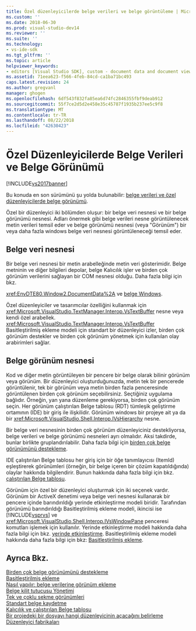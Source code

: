 ```yaml
---
title: Özel düzenleyicilerde belge verileri ve belge görüntüleme | Microsoft Docs
ms.custom: ''
ms.date: 2018-06-30
ms.prod: visual-studio-dev14
ms.reviewer: ''
ms.suite: ''
ms.technology:
- vs-ide-sdk
ms.tgt_pltfrm: ''
ms.topic: article
helpviewer_keywords:
- editors [Visual Studio SDK], custom - document data and document view
ms.assetid: 71eea623-f566-4feb-84cd-ca1ba71bc493
caps.latest.revision: 24
ms.author: gregvanl
manager: ghogen
ms.openlocfilehash: 6df543f832fa85ea6d74fc2846355fbf9deab912
ms.sourcegitcommit: 55f7ce2d5d2e458e35c45787f1935b237ee5c9f8
ms.translationtype: MT
ms.contentlocale: tr-TR
ms.lasthandoff: 08/22/2018
ms.locfileid: "42630423"
---
```

# <a name="document-data-and-document-view-in-custom-editors"></a>Özel Düzenleyicilerde Belge Verileri ve Belge Görünümü
[!INCLUDE[vs2017banner](../includes/vs2017banner.md)]

Bu konuda en son sürümünü şu yolda bulunabilir: [belge verileri ve özel düzenleyicilerde belge görünümü](https://docs.microsoft.com/visualstudio/extensibility/document-data-and-document-view-in-custom-editors).  
  
Özel bir düzenleyici iki bölümden oluşur: bir belge veri nesnesi ve bir belge görünümü nesnesi. Adları önermek gibi belge verileri nesne görüntülenecek metin verileri temsil eder ve belge görünümü nesnesi (veya "Görünüm") bir veya daha fazla windows belge veri nesnesi görüntüleneceği temsil eder.  
  
## <a name="document-data-object"></a>Belge veri nesnesi  
 Bir belge veri nesnesi bir metin arabelleğinde metin veri gösterimidir. Belge metninin ve diğer bilgileri depolar, belge Kalıcılık işler ve birden çok görünüm verilerini sağlayan bir COM nesnesi olduğu. Daha fazla bilgi için bkz.  
  
 <xref:EnvDTE80.Window2.DocumentData%2A> ve [belge Windows](../extensibility/internals/document-windows.md).  
  
 Özel düzenleyiciler ve tasarımcılar özelliğini kullanmak için <xref:Microsoft.VisualStudio.TextManager.Interop.VsTextBuffer> nesne veya kendi özel arabellek. <xref:Microsoft.VisualStudio.TextManager.Interop.VsTextBuffer> Basitleştirilmiş ekleme modeli için standart bir düzenleyici izler, birden çok görünüm destekler ve birden çok görünüm yönetmek için kullanılan olay arabirimleri sağlar.  
  
## <a name="document-view-object"></a>Belge görünüm nesnesi  
 Kod ve diğer metin görüntüleyen bir pencere bir belge olarak bilinir görünüm veya görünüm. Bir düzenleyici oluşturduğunuzda, metin tek bir pencerede görüntülenir, tek bir görünüm veya metin birden fazla penceresinde görüntülenen birden çok görünüm seçebilirsiniz. Seçtiğiniz uygulama bağlıdır. Örneğin, yan yana düzenleme gerekiyorsa, birden çok görünüm seçin. Her görünüm çalıştırılan Belge tablosu (RDT) tümleşik geliştirme ortamının (IDE) bir giriş ile ilişkilidir. Görünüm windows bir projeye ait ya da bir <xref:Microsoft.VisualStudio.Shell.Interop.IVsHierarchy> nesne.  
  
 Bir belge veri nesnesinin birden çok görünüm düzenleyiciniz destekliyorsa, belge verileri ve belge görünümü nesneleri ayrı olmalıdır. Aksi takdirde, bunlar birlikte gruplandırılabilir. Daha fazla bilgi için [birden çok belge görünümünü destekleme](../extensibility/supporting-multiple-document-views.md).  
  
 IDE çalıştırılan Belge tablosu her giriş için bir öğe tanımlayıcısı (ItemId) eşleştirerek görünümleri (örneğin, bir belge içeren bir çözüm kapatıldığında) olaylar hakkında bilgilendirir. Bunun hakkında daha fazla bilgi için bkz. [çalıştırılan Belge tablosu](../extensibility/internals/running-document-table.md).  
  
 Görünüm için özel bir düzenleyici oluşturmak için iki seçenek vardır. Görünüm bir ActiveX denetimi veya belge veri nesnesi kullanarak bir pencere içinde barındırıldığı yerinde etkinleştirme modeli biridir. Tarafından görünümü barındırıldığı Basitleştirilmiş ekleme modeli, ikincisi ise [!INCLUDE[vsprvs](../includes/vsprvs-md.md)] ve <xref:Microsoft.VisualStudio.Shell.Interop.IVsWindowPane> penceresi komutları işlemek için kullanılır. Yerinde etkinleştirme modeli hakkında daha fazla bilgi için bkz. [yerinde etkinleştirme](../misc/in-place-activation.md). Basitleştirilmiş ekleme modeli hakkında daha fazla bilgi için bkz: [Basitleştirilmiş ekleme](../extensibility/simplified-embedding.md).  
  
## <a name="see-also"></a>Ayrıca Bkz.  
 [Birden çok belge görünümünü destekleme](../extensibility/supporting-multiple-document-views.md)   
 [Basitleştirilmiş ekleme](../extensibility/simplified-embedding.md)   
 [Nasıl yapılır: belge verilerine görünüm ekleme](../extensibility/how-to-attach-views-to-document-data.md)   
 [Belge kilit tutucusu Yönetimi](../extensibility/document-lock-holder-management.md)   
 [Tek ve çoklu sekme görünümleri](../extensibility/single-and-multi-tab-views.md)   
 [Standart belge kaydetme](../extensibility/internals/saving-a-standard-document.md)   
 [Kalıcılık ve çalıştırılan Belge tablosu](../extensibility/internals/persistence-and-the-running-document-table.md)   
 [Bir projedeki bir dosyayı hangi düzenleyicinin açacağını belirleme](../extensibility/internals/determining-which-editor-opens-a-file-in-a-project.md)   
 [Düzenleyici fabrikaları](../extensibility/editor-factories.md)

